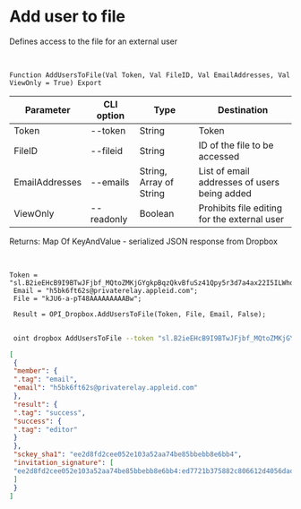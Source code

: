 ﻿---
sidebar_position: 3
---

# Add user to file
 Defines access to the file for an external user


<br/>


`Function AddUsersToFile(Val Token, Val FileID, Val EmailAddresses, Val ViewOnly = True) Export`

 | Parameter | CLI option | Type | Destination |
 |-|-|-|-|
 | Token | --token | String | Token |
 | FileID | --fileid | String | ID of the file to be accessed |
 | EmailAddresses | --emails | String, Array of String | List of email addresses of users being added |
 | ViewOnly | --readonly | Boolean | Prohibits file editing for the external user |

 
 Returns: Map Of KeyAndValue - serialized JSON response from Dropbox

<br/>




```bsl title="Code example"
Token = "sl.B2ieEHcB9I9BTwJFjbf_MQtoZMKjGYgkpBqzQkvBfuSz41Qpy5r3d7a4ax22I5ILWhd9KLbN5L...";
 Email = "h5bk6ft62s@privaterelay.appleid.com";
 File = "kJU6-a-pT48AAAAAAAAABw";
 
 Result = OPI_Dropbox.AddUsersToFile(Token, File, Email, False);
```
	


```sh title="CLI command example"
 
 oint dropbox AddUsersToFile --token "sl.B2ieEHcB9I9BTwJFjbf_MQtoZMKjGYgkpBqzQkvBfuSz41Qpy5r3d7a4ax22I5ILWhd9KLbN5L..." --fileid %fileid% --emails %emails% --readonly %readonly%

```

```json title="Result"
[
 {
 "member": {
 ".tag": "email",
 "email": "h5bk6ft62s@privaterelay.appleid.com"
 },
 "result": {
 ".tag": "success",
 "success": {
 ".tag": "editor"
 }
 },
 "sckey_sha1": "ee2d8fd2cee052e103a52aa74be85bbebb8e6bb4",
 "invitation_signature": [
 "ee2d8fd2cee052e103a52aa74be85bbebb8e6bb4:ed7721b375882c806612d4056dad9f317cc98a22"
 ]
 }
]
```
